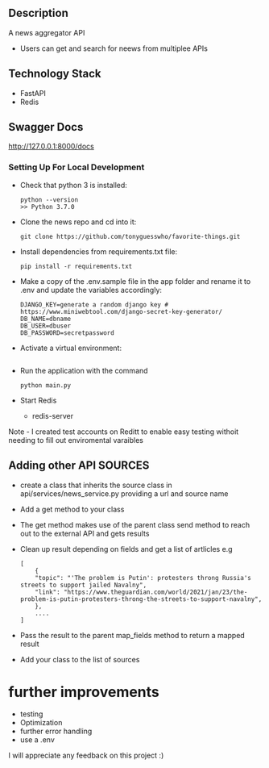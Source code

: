 


## Description
A news aggregator API



- Users can get and search for neews from multiplee APIs





## Technology Stack

- FastAPI
- Redis

## Swagger Docs
http://127.0.0.1:8000/docs

###  Setting Up For Local Development

-   Check that python 3 is installed:

    ```
    python --version
    >> Python 3.7.0
    ```

-   Clone the news repo and cd into it:

    ```
    git clone https://github.com/tonyguesswho/favorite-things.git
    ```

-   Install dependencies from requirements.txt file:

    ```
    pip install -r requirements.txt
    ```

-   Make a copy of the .env.sample file in the app folder and rename it to .env and update the variables accordingly:

    ```
    DJANGO_KEY=generate a random django key # https://www.miniwebtool.com/django-secret-key-generator/
    DB_NAME=dbname
    DB_USER=dbuser
    DB_PASSWORD=secretpassword

    ```

-   Activate a virtual environment:

    ```

*   Run the application with the command

    ```
    python main.py
    ```
*  Start Redis
	- redis-server

Note - I created test accounts on Reditt to enable easy testing withoit needing to fill out enviromental varaibles




## Adding other API SOURCES

- create a class that inherits the source class in api/services/news_service.py providing a url and source name

- Add a get method to your class
- The get method makes use of the parent class send method to reach out to the external API and gets results
- Clean up result depending on fields and get a list of artlicles
	e.g 
	```
	[
		{
        "topic": "'The problem is Putin': protesters throng Russia's streets to support jailed Navalny",
        "link": "https://www.theguardian.com/world/2021/jan/23/the-problem-is-putin-protesters-throng-the-streets-to-support-navalny",
    	},
		....
	]
	```
- Pass the result to the parent map_fields method to return a mapped result
- Add your class to the list of sources


# further improvements 
- testing
- Optimization
- further error handling
- use a .env







I will appreciate any feedback on this project :)
